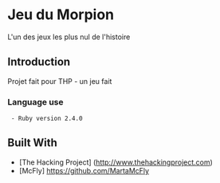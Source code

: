 # Jeu du Morpion

L'un des jeux les plus nul de l'histoire

## Introduction

Projet fait pour THP - un jeu fait 

### Language use
```
 - Ruby version 2.4.0
```

## Built With

* [The Hacking Project] (http://www.thehackingproject.com)
* [McFly] https://github.com/MartaMcFly
